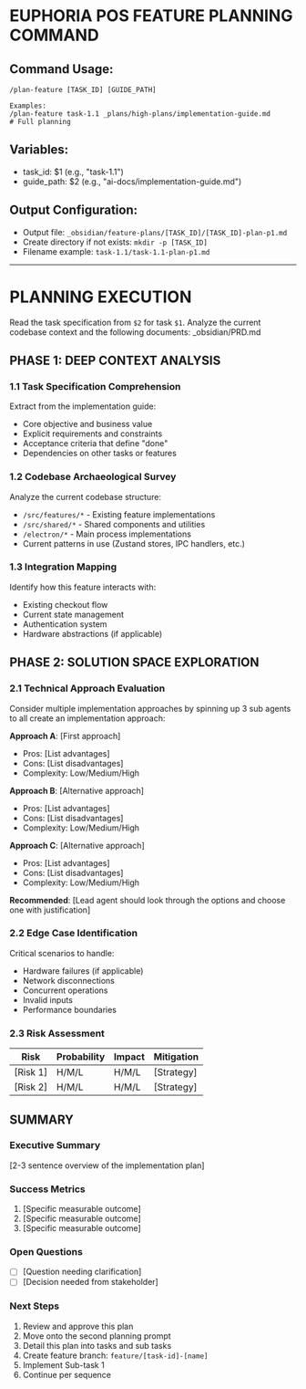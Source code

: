 # EUPHORIA POS FEATURE PLANNING COMMAND

## Command Usage:
```
/plan-feature [TASK_ID] [GUIDE_PATH]

Examples:
/plan-feature task-1.1 _plans/high-plans/implementation-guide.md        # Full planning

```

## Variables:
- task_id: $1 (e.g., "task-1.1")
- guide_path: $2 (e.g., "ai-docs/implementation-guide.md")


## Output Configuration:
- Output file: `_obsidian/feature-plans/[TASK_ID]/[TASK_ID]-plan-p1.md`
- Create directory if not exists: `mkdir -p [TASK_ID]`
- Filename example: `task-1.1/task-1.1-plan-p1.md`

---

# PLANNING EXECUTION

Read the task specification from `$2` for task `$1`. Analyze the current codebase context and the following documents:
_obsidian/PRD.md

## PHASE 1: DEEP CONTEXT ANALYSIS

### 1.1 Task Specification Comprehension
Extract from the implementation guide:
- Core objective and business value
- Explicit requirements and constraints
- Acceptance criteria that define "done"
- Dependencies on other tasks or features

### 1.2 Codebase Archaeological Survey
Analyze the current codebase structure:
- `/src/features/*` - Existing feature implementations
- `/src/shared/*` - Shared components and utilities
- `/electron/*` - Main process implementations
- Current patterns in use (Zustand stores, IPC handlers, etc.)

### 1.3 Integration Mapping
Identify how this feature interacts with:
- Existing checkout flow
- Current state management
- Authentication system
- Hardware abstractions (if applicable)

## PHASE 2: SOLUTION SPACE EXPLORATION

### 2.1 Technical Approach Evaluation
Consider multiple implementation approaches by spinning up 3 sub agents to all create an implementation approach:

**Approach A**: [First approach]
- Pros: [List advantages]
- Cons: [List disadvantages]
- Complexity: Low/Medium/High

**Approach B**: [Alternative approach]
- Pros: [List advantages]
- Cons: [List disadvantages]
- Complexity: Low/Medium/High

**Approach C**: [Alternative approach]
- Pros: [List advantages]
- Cons: [List disadvantages]
- Complexity: Low/Medium/High


**Recommended**: [Lead agent should look through the options and choose one with justification]

### 2.2 Edge Case Identification
Critical scenarios to handle:
- Hardware failures (if applicable)
- Network disconnections
- Concurrent operations
- Invalid inputs
- Performance boundaries

### 2.3 Risk Assessment
| Risk | Probability | Impact | Mitigation |
|------|------------|--------|------------|
| [Risk 1] | H/M/L | H/M/L | [Strategy] |
| [Risk 2] | H/M/L | H/M/L | [Strategy] |



## SUMMARY

### Executive Summary
[2-3 sentence overview of the implementation plan]


### Success Metrics
1. [Specific measurable outcome]
2. [Specific measurable outcome]
3. [Specific measurable outcome]

### Open Questions
- [ ] [Question needing clarification]
- [ ] [Decision needed from stakeholder]

### Next Steps
1. Review and approve this plan
2. Move onto the second planning prompt
3. Detail this plan into tasks and sub tasks
4. Create feature branch: `feature/[task-id]-[name]`
5. Implement Sub-task 1
6. Continue per sequence

